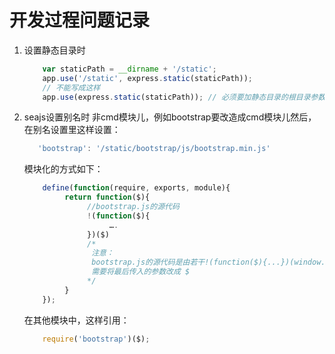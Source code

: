 开发过程问题记录
==========

1. 设置静态目录时
    ```javascript
        var staticPath = __dirname + '/static';
        app.use('/static', express.static(staticPath));
        // 不能写成这样
        app.use(express.static(staticPath)); // 必须要加静态目录的根目录参数
    ```

2. seajs设置别名时
    非cmd模块儿，例如bootstrap要改造成cmd模块儿然后，在别名设置里这样设置：
    ```javascript
       'bootstrap': '/static/bootstrap/js/bootstrap.min.js'
    ```
    模块化的方式如下：
    ```javascript
        define(function(require, exports, module){
             return function($){
                  //bootstrap.js的源代码
                  !(function($){
                       ….
                  })($)
                  /*
                   注意：
                   bootstrap.js的源代码是由若干!(function($){...})(window.jQuery)段落组成的
                   需要将最后传入的参数改成 $
                  */
             }
        });
    ```
    在其他模块中，这样引用：
    ```javascript
        require('bootstrap')($);
    ```
